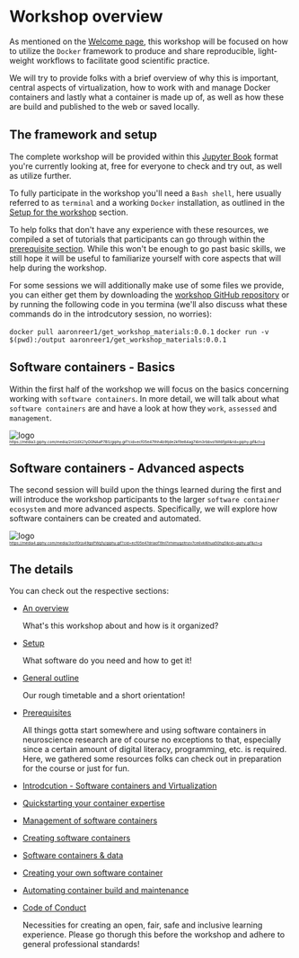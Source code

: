 # Workshop overview

As mentioned on the [Welcome page](https://m-earnest.github.io/docker_workshop/index.html), this workshop will be focused on how to utilize the `Docker` framework to produce and share reproducible, light-weight workflows to facilitate good scientific practice.

We will try to provide folks with a brief overview of why this is important, central aspects of virtualization, how to work with and manage Docker containers and lastly what a container is made up of, as well as how these are build and published to the web or saved locally.

## The framework and setup

The complete workshop will be provided within this [Jupyter Book](https://jupyterbook.org/intro.html) format you're currently looking at, free for everyone to check and try out, as well as utilize further. 

To fully participate in the workshop you'll need a `Bash shell`, here usually referred to as `terminal` and a working `Docker` installation, as outlined in the [Setup for the workshop](https://peerherholz.github.io/docker_workshop/setup.html) section. 

To help folks that don't have any experience with these resources, we compiled a set of tutorials that participants can go through within the [prerequisite section](https://m-earnest.github.io/docker_workshop/advanced/automating.html). While this won't be enough to go past basic skills, we still hope it will be useful to familiarize yourself with core aspects that will help during the workshop. 


For some sessions we will additionally make use of some files we provide, you can either get them by downloading the [workshop GitHub repository](https://github.com/M-earnest/docker_workshop) or by running the following code in you termina (we'll also discuss what these commands do in the introdcutory session, no worries):

`docker pull aaronreer1/get_workshop_materials:0.0.1`
`docker run -v $(pwd):/output aaronreer1/get_workshop_materials:0.0.1`


## Software containers - Basics
Within the first half of the workshop we will focus on the basics concerning working with `software containers`. In more detail, we will talk about what `software containers` are and have a look at how they `work`, `assessed` and `management`. 

![logo](https://media3.giphy.com/media/2nt2dX21yO0NAaP7BS/giphy.gif?cid=ecf05e47thh4b9tjde2kf9e84ag7i6m3rbbvo1tilt6fjpll&rid=giphy.gif&ct=g)\
<sub><sup><sub><sup>https://media3.giphy.com/media/2nt2dX21yO0NAaP7BS/giphy.gif?cid=ecf05e47thh4b9tjde2kf9e84ag7i6m3rbbvo1tilt6fjpll&rid=giphy.gif&ct=g
</sup></sub></sup></sub>

## Software containers - Advanced aspects
The second session will build upon the things learned during the first and will introduce the workshop participants to the larger `software container ecosystem` and more advanced aspects. Specifically, we will explore how software containers can be created and automated.  

![logo](https://media4.giphy.com/media/3orif0rjs49gsPWg1y/giphy.gif?cid=ecf05e47driaof19nl7irhimygzitnzv7ce6vkl6hua50hg5&rid=giphy.gif&ct=g)\
<sub><sup><sub><sup>https://media4.giphy.com/media/3orif0rjs49gsPWg1y/giphy.gif?cid=ecf05e47driaof19nl7irhimygzitnzv7ce6vkl6hua50hg5&rid=giphy.gif&ct=g
</sup></sub></sup></sub>

## The details


You can check out the respective sections:

* [An overview](overview.md)

   What's this workshop about and how is it organized?

* [Setup](https://m-earnest.github.io/docker_workshop/setup.html)

   What software do you need and how to get it!

* [General outline](https://m-earnest.github.io/docker_workshop/outline.html)

   Our rough timetable and a short orientation!

* [Prerequisites](https://m-earnest.github.io/docker_workshop/prerequisites.html)

   All things gotta start somewhere and using software containers in neuroscience research are of course no exceptions to that, especially since a certain amount of digital literacy, programming, etc. is required. 
   Here, we gathered some resources folks can check out in preparation for the course or just for fun.

* [Introdcution - Software containers and Virtualization](https://m-earnest.github.io/docker_workshop/basics/introduction.html)

* [Quickstarting your container expertise](https://m-earnest.github.io/docker_workshop/basics/quickstart.html)

* [Management of software containers](https://m-earnest.github.io/docker_workshop/advanced/management.html)

* [Creating software containers](https://m-earnest.github.io/docker_workshop/advanced/management.html)

* [Software containers & data](https://m-earnest.github.io/docker_workshop/advanced/data.html)

* [Creating your own software container](https://m-earnest.github.io/docker_workshop/advanced/creating_your_own.html)

* [Automating container build and maintenance](https://m-earnest.github.io/docker_workshop/advanced/automating.html)

* [Code of Conduct](https://m-earnest.github.io/docker_workshop/CoC.html)

   Necessities for creating an open, fair, safe and inclusive learning
   experience. Please go thorugh this before the workshop and adhere to general professional standards!